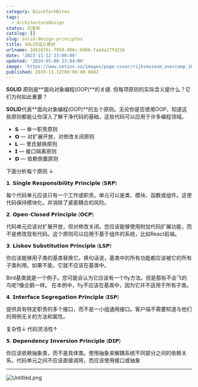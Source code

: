```yaml
---
category: QuickTechBites
tags:
  - ArchitectureDesign
status: 已发布
catalog: []
slug: solid-design-principles
title: SOLID设计原则
urlname: 2d810f8c-f950-406c-8d0b-faa4a27fd21b
date: '2023-11-12 23:08:00'
updated: '2024-05-08 23:04:00'
image: 'https://www.notion.so/images/page-cover/rijksmuseum_avercamp_1620.jpg'
published: 2019-11-12T08:00:00.000Z
---
```


**SOLID** 原则是**面向对象编程(OOP)**的关键. 但每项原则的实际含义是什么？它们为何如此重要？


**SOLID**代表**面向对象编程(OOP)**的五个原则。无论你是否使用OOP，知道这些原则都能让你深入了解干净代码的基础，这些代码可以应用于许多编程领域。

- 𝗦 — 单一职责原则
- 𝗢 — 对扩展开放，对修改关闭原则
- 𝗟 — 里氏替换原则
- 𝗜 — 接口隔离原则
- 𝗗 — 依赖倒置原则

下面分析每个原则 ↓


𝟭. 𝗦𝗶𝗻𝗴𝗹𝗲 𝗥𝗲𝘀𝗽𝗼𝗻𝘀𝗶𝗯𝗶𝗹𝗶𝘁𝘆 𝗣𝗿𝗶𝗻𝗰𝗶𝗽𝗹𝗲 (𝗦𝗥𝗣)


每个代码单元应该只有一个工作或职责。单元可以是类、模块、函数或组件。这使代码保持模块化，并消除了紧密耦合的风险。


𝟮. 𝗢𝗽𝗲𝗻-𝗖𝗹𝗼𝘀𝗲𝗱 𝗣𝗿𝗶𝗻𝗰𝗶𝗽𝗹𝗲 (𝗢𝗖𝗣)


代码单元应该对扩展开放，但对修改关闭。您应该能够使用附加代码扩展功能，而不是修改现有代码。这个原则可以应用于基于组件的系统，比如React前端。


𝟯. 𝗟𝗶𝘀𝗸𝗼𝘃 𝗦𝘂𝗯𝘀𝘁𝗶𝘁𝘂𝘁𝗶𝗼𝗻 𝗣𝗿𝗶𝗻𝗰𝗶𝗽𝗹𝗲 (𝗟𝗦𝗣)


你应该能够用子类的基类替换它。换句话说，基类中的所有功能都应该被它的所有子类利用。如果不能，它就不应该在基类中。


Bird基类就是一个例子。您可能会认为它应该有一个fly方法。但是那些不会飞的鸟呢?像企鹅一样。
在本例中，fly不应该在基类中，因为它并不适用于所有子类。


𝟰. 𝗜𝗻𝘁𝗲𝗿𝗳𝗮𝗰𝗲 𝗦𝗲𝗴𝗿𝗲𝗴𝗮𝘁𝗶𝗼𝗻 𝗣𝗿𝗶𝗻𝗰𝗶𝗽𝗹𝗲 (𝗜𝗦𝗣)


提供具有特定职责的多个接口，而不是一小组通用接口。客户端不需要知道与他们的用例无关的方法和属性。


复杂性↓
代码灵活性↑


𝟱. 𝗗𝗲𝗽𝗲𝗻𝗱𝗲𝗻𝗰𝘆 𝗜𝗻𝘃𝗲𝗿𝘀𝗶𝗼𝗻 𝗣𝗿𝗶𝗻𝗰𝗶𝗽𝗹𝗲 (𝗗𝗜𝗣)


你应该依赖抽象类，而不是具体类。使用抽象来解耦系统不同部分之间的依赖关系。代码单元之间不应该直接调用，而应该使用接口或抽象


---


![Untitled.png](https://prod-files-secure.s3.us-west-2.amazonaws.com/5d24fe63-e567-4804-86f9-9fdc62e13082/6fc4afd3-478b-4aaf-9884-0a3f8e406a71/Untitled.png?X-Amz-Algorithm=AWS4-HMAC-SHA256&X-Amz-Content-Sha256=UNSIGNED-PAYLOAD&X-Amz-Credential=ASIAZI2LB4666AHEIH7N%2F20250217%2Fus-west-2%2Fs3%2Faws4_request&X-Amz-Date=20250217T053911Z&X-Amz-Expires=3600&X-Amz-Security-Token=IQoJb3JpZ2luX2VjEEYaCXVzLXdlc3QtMiJIMEYCIQCshLMdggWrPLUEwQbALP9auc8rRbwobWM0zzArO1%2FGhAIhAN6D0qNOQTqhjGm5IOwR0W%2Fd5xjgNBNTe7siKdzTPVs9Kv8DCG8QABoMNjM3NDIzMTgzODA1Igy5taYf6%2FGOvfwo3FEq3AOJ5vCOV5VOay%2BOLqTSiXAapjMKmsHxOlombThtZs9bZamn2ZQIWYmQ%2FvVy3spS6F7obdXzwFBZPrlKIXFVRHSBUWcnVRw%2B8mzu17wXxW9e8Bb6UU0CcAiu4HZTEK%2B2ciWWGAdT4H2N0aNkCtVZUDthr%2FFeam8U9sKNnDkX%2BThTV6cG7VcFg5ForZ5x9emdlWlio1VpyG8KY6ZDogtR50wx%2BPHoyAikGawX%2FUQckT%2ByWtSHZko27SYZ4QFgVrF%2Fdi9Uw2nlJX%2FgDViULA9xme5zxPXIjLHoSG9SjCo%2FlA76UvkfEDGA7gwN2SVsmMbaDHTxwHM4G4oZrC41PWfkx81yKqzIH8fY8nvFKzBafc1h4vZcrfgLbDdOKngvbq0PVL4Ow5WgZe%2FK8tA4Ix04WoYeKPP7jgcrFAlaTec0%2BbhgHx5sMvOBJOIK4I4ZzV3ayT7hjJ9SZ2ij6JrfI%2BZZgxuGWp%2F1fDkm%2Bu4cjXeegwc9YYfceNORipadeCiRiGhrak5TIkpemQ2dqYc38iArBR8UMaCWrUX6o%2BVWNQUJ7voE8TTEI6%2FfCRteaA8bTKr%2FPkon2azze2N6bS9gAVMS9feM1Ax%2BGtuInLN%2FB092%2BzNNslgbi%2B2ov0jkkb%2B%2F5TDKksu9BjqkAR%2BbjE5xHXRefqGZjD5KDc0dBWTmg8Jd3TR2JrRmlbZ4C%2Bkb%2BKRvsKzXtDroEJdjQU8Ca6rj0qDchz8kAYB1448WT7rpkdmPgXYyOYi5bPkaMisrU4qBFM%2FqrvWz3IJYVOroIvV%2B%2FHU9OtSlJr9OIjzuXiLL4Y2NV8wOiRvGpRTEyY412FK0r27WoBmD%2FQ%2BgZWBdqxcDSXwNLwKZaMw4vm%2FbscsC&X-Amz-Signature=b2f40936c26bc2e604d5499d3ddb916b7e960c68798c36a45867fb737ed080bf&X-Amz-SignedHeaders=host&x-id=GetObject)

